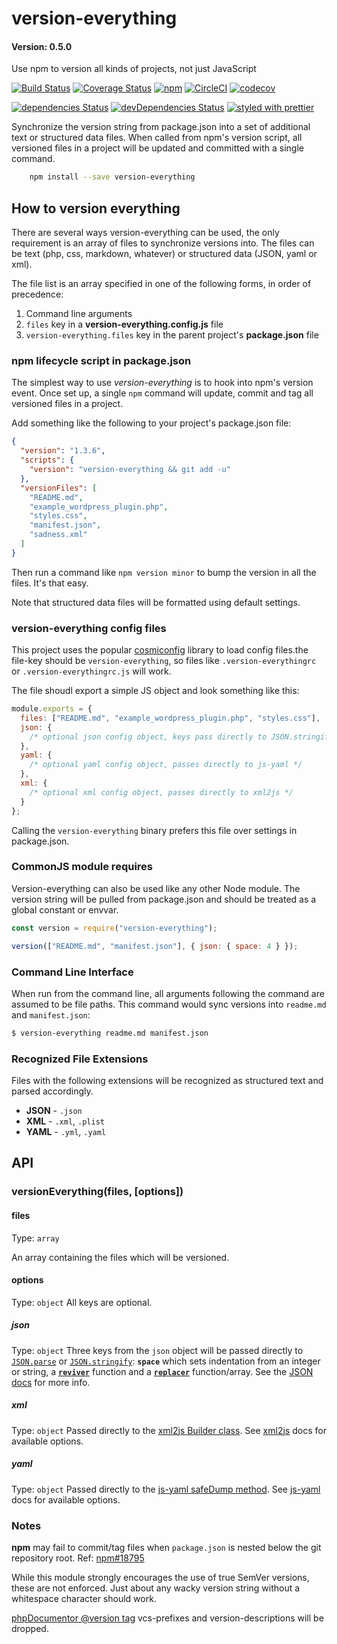 # version-everything

#### Version: 0.5.0

Use npm to version all kinds of projects, not just JavaScript

[![Build Status](https://travis-ci.org/joemaller/version-everything.svg?branch=master)](https://travis-ci.org/joemaller/version-everything)
[![Coverage Status](https://coveralls.io/repos/github/joemaller/version-everything/badge.svg?branch=master)](https://coveralls.io/github/joemaller/version-everything?branch=master)
[![npm](https://img.shields.io/npm/v/version-everything.svg)](https://www.npmjs.com/package/version-everything)
[![CircleCI](https://circleci.com/gh/joemaller/version-everything.svg?style=svg)](https://circleci.com/gh/joemaller/version-everything)
[![codecov](https://codecov.io/gh/joemaller/version-everything/branch/master/graph/badge.svg)](https://codecov.io/gh/joemaller/version-everything)
<br>

[![dependencies Status](https://david-dm.org/joemaller/version-everything/status.svg)](https://david-dm.org/joemaller/version-everything)
[![devDependencies Status](https://david-dm.org/joemaller/version-everything/dev-status.svg)](https://david-dm.org/joemaller/version-everything?type=dev)
[![styled with prettier](https://img.shields.io/badge/styled_with-prettier-ff69b4.svg)](https://github.com/prettier/prettier)

<!-- [![libhive - Open source examples](https://www.libhive.com/providers/npm/packages/version-everything/examples/badge.svg)](https://www.libhive.com/providers/npm/packages/version-everything)  -->

Synchronize the version string from package.json into a set of additional text or structured data files. When called from npm's version script, all versioned files in a project will be updated and committed with a single command.

```sh
    npm install --save version-everything
```

## How to version everything

There are several ways version-everything can be used, the only requirement is an array of files to synchronize versions into. The files can be text (php, css, markdown, whatever) or structured data (JSON, yaml or xml).

The file list is an array specified in one of the following forms, in order of precedence:

1. Command line arguments
2. `files` key in a **version-everything.config.js** file
3. `version-everything.files` key in the parent project's **package.json** file

### npm lifecycle script in package.json

The simplest way to use _version-everything_ is to hook into npm's version event. Once set up, a single `npm` command will update, commit and tag all versioned files in a project.

Add something like the following to your project's package.json file:

```json
{
  "version": "1.3.6",
  "scripts": {
    "version": "version-everything && git add -u"
  },
  "versionFiles": [
    "README.md",
    "example_wordpress_plugin.php",
    "styles.css",
    "manifest.json",
    "sadness.xml"
  ]
}
```

Then run a command like `npm version minor` to bump the version in all the files. It's that easy.

Note that structured data files will be formatted using default settings.

### version-everything config files

This project uses the popular [cosmiconfig](https://www.npmjs.com/package/cosmiconfig) library to load config files.the file-key should be `version-everything`, so files like `.version-everythingrc` or `.version-everythingrc.js` will work.

The file shoudl export a simple JS object and look something like this:

```js
module.exports = {
  files: ["README.md", "example_wordpress_plugin.php", "styles.css"],
  json: {
    /* optional json config object, keys pass directly to JSON.stringify */
  },
  yaml: {
    /* optional yaml config object, passes directly to js-yaml */
  },
  xml: {
    /* optional xml config object, passes directly to xml2js */
  }
};
```

Calling the `version-everything` binary prefers this file over settings in package.json.

### CommonJS module requires

Version-everything can also be used like any other Node module. The version string will be pulled from package.json and should be treated as a global constant or envvar.

```js
const version = require("version-everything");

version(["README.md", "manifest.json"], { json: { space: 4 } });
```

### Command Line Interface

When run from the command line, all arguments following the command are assumed to be file paths. This command would sync versions into `readme.md` and `manifest.json`:

```sh
$ version-everything readme.md manifest.json
```

### Recognized File Extensions

Files with the following extensions will be recognized as structured text and parsed accordingly.

- **JSON** - `.json`
- **XML** - `.xml`, `.plist`
- **YAML** - `.yml`, `.yaml`

## API

### versionEverything(files, [options])

#### files

Type: `array`

An array containing the files which will be versioned.

#### options

Type: `object`
All keys are optional.

##### json

Type: `object`
Three keys from the `json` object will be passed directly to [`JSON.parse`][jsonparse] or [`JSON.stringify`][stringify]: **`space`** which sets indentation from an integer or string, a **[`reviver`][reviver]** function and a **[`replacer`][replacer]** function/array. See the [JSON docs][stringify] for more info.

##### xml

Type: `object`
Passed directly to the [xml2js Builder class][xml2js-builder]. See [xml2js][] docs for available options.

##### yaml

Type: `object`
Passed directly to the [js-yaml safeDump method][safedump]. See [js-yaml][] docs for available options.

### Notes

**npm** may fail to commit/tag files when `package.json` is nested below the git repository root. Ref: [npm#18795][npm18795]

While this module strongly encourages the use of true SemVer versions, these are not enforced. Just about any wacky version string without a whitespace character should work.

[phpDocumentor @version tag][phpdoc-version] vcs-prefixes and version-descriptions will be dropped.

[webpack]: https://webpack.github.io/docs/configuration.html
[eslint]: http://eslint.org/docs/user-guide/configuring#configuration-file-formats
[xml2js]: https://www.npmjs.com/package/xml2js
[xml2js-builder]: https://www.npmjs.com/package/xml2js#options-for-the-builder-class
[jsondocs]: https://developer.mozilla.org/en-US/docs/Web/JavaScript/Reference/Global_Objects/JSON
[jsonparse]: https://developer.mozilla.org/en-US/docs/Web/JavaScript/Reference/Global_Objects/JSON/parse
[stringify]: https://developer.mozilla.org/en-US/docs/Web/JavaScript/Reference/Global_Objects/JSON/stringify
[reviver]: https://developer.mozilla.org/en-US/docs/Web/JavaScript/Reference/Global_Objects/JSON/parse#Using_the_reviver_parameter
[replacer]: https://developer.mozilla.org/en-US/docs/Web/JavaScript/Reference/Global_Objects/JSON/stringify#The_replacer_parameter
[js-yaml]: https://www.npmjs.com/package/js-yaml
[safedump]: https://www.npmjs.com/package/js-yaml#safedump-object---options-
[phpdoc-version]: https://docs.phpdoc.org/references/phpdoc/tags/version.html
[npm18795]: https://github.com/npm/npm/issues/18795
